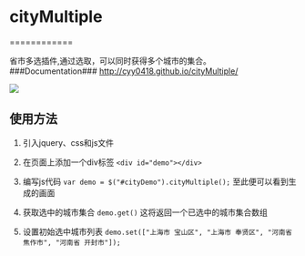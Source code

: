 # cityMultiple
============

省市多选插件,通过选取，可以同时获得多个城市的集合。
###Documentation###
http://cyy0418.github.io/cityMultiple/

![](http://ww3.sinaimg.cn/mw690/73fb4b1djw1ehwgzufhluj20fg06ot9t.jpg)
## 使用方法
1. 引入jquery、css和js文件
2. 在页面上添加一个div标签
`<div id="demo"></div>`

3. 编写js代码
`var demo = $("#cityDemo").cityMultiple();`
至此便可以看到生成的画面

4. 获取选中的城市集合
`demo.get()`
这将返回一个已选中的城市集合数组

5. 设置初始选中城市列表
`demo.set(["上海市 宝山区", "上海市 奉贤区", "河南省 焦作市", "河南省 开封市"]);`
